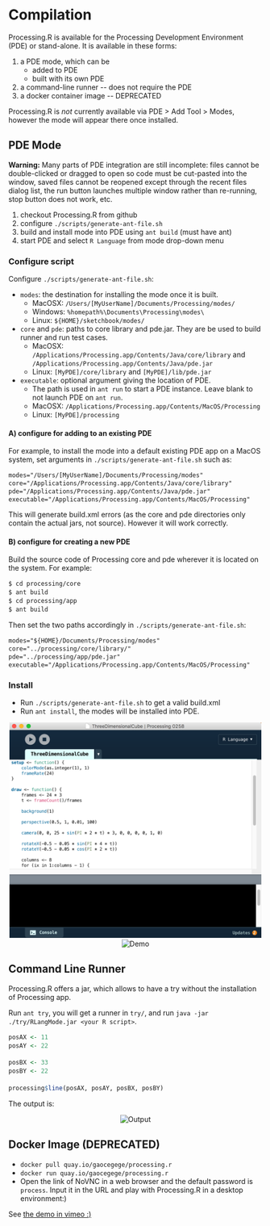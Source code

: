 # Compilation

Processing.R is available for the Processing Development Environment (PDE) or stand-alone. It is available in these forms:

1. a PDE mode, which can be
    - added to PDE
    - built with its own PDE
1. a command-line runner -- does not require the PDE
1. a docker container image -- DEPRECATED

Processing.R is *not* currently available via PDE > Add Tool > Modes, however the mode will appear there once installed.

## PDE Mode

**Warning:** Many parts of PDE integration are still incomplete: files cannot be double-clicked or dragged to open so code must be cut-pasted into the window, saved files cannot be reopened except through the recent files dialog list, the run button launches multiple window rather than re-running, stop button does not work, etc.

1. checkout Processing.R from github
1. configure `./scripts/generate-ant-file.sh`
1. build and install mode into PDE using `ant build` (must have ant)
1. start PDE and select `R Language` from mode drop-down menu

### Configure script

Configure `./scripts/generate-ant-file.sh`:

- `modes`: the destination for installing the mode once it is built.
  - MacOSX: `/Users/[MyUserName]/Documents/Processing/modes/`
  - Windows: `%homepath%\Documents\Processing\modes\`
  - Linux: `${HOME}/sketchbook/modes/`
- `core` and `pde`: paths to core library and pde.jar. They are be used to build runner and run test cases.
  - MacOSX: `/Applications/Processing.app/Contents/Java/core/library` and `/Applications/Processing.app/Contents/Java/pde.jar`
  - Linux: `[MyPDE]/core/library` and `[MyPDE]/lib/pde.jar`
- `executable`: optional argument giving the location of PDE.
  - The path is used in `ant run` to start a PDE instance. Leave blank to not launch PDE on `ant run`.
  - MacOSX: `/Applications/Processing.app/Contents/MacOS/Processing`
  - Linux: `[MyPDE]/processing`

#### A) configure for adding to an existing PDE

For example, to install the mode into a default existing PDE app on a MacOS system, set arguments in `./scripts/generate-ant-file.sh` such as:

```
modes="/Users/[MyUserName]/Documents/Processing/modes"
core="/Applications/Processing.app/Contents/Java/core/library"
pde="/Applications/Processing.app/Contents/Java/pde.jar"
executable="/Applications/Processing.app/Contents/MacOS/Processing"
```

This will generate build.xml errors (as the core and pde directories only contain the actual jars, not source). However it will work correctly.

#### B) configure for creating a new PDE

Build the source code of Processing core and pde wherever it is located on the system. For example:

```bash
$ cd processing/core
$ ant build
$ cd processing/app
$ ant build
```

Then set the two paths accordingly in `./scripts/generate-ant-file.sh`:

```
modes="${HOME}/Documents/Processing/modes"
core="../processing/core/library/"
pde="../processing/app/pde.jar"
executable="/Applications/Processing.app/Contents/MacOS/Processing"
```

### Install

- Run `./scripts/generate-ant-file.sh` to get a valid build.xml
- Run `ant install`, the modes will be installed into PDE.

<div align="center">
	<img src="../img/editor.png" alt="Editor" width="500">
</div>

<div align="center">
	<img src="../img/demo.gif" alt="Demo" width="300">
</div>

## Command Line Runner

Processing.R offers a jar, which allows to have a try without the installation of Processing app. 

Run `ant try`, you will get a runner in `try/`, and run `java -jar ./try/RLangMode.jar <your R script>`.

```r
posAX <- 11
posAY <- 22

posBX <- 33
posBY <- 22

processing$line(posAX, posAY, posBX, posBY)
```

The output is:

<div align="center">
	<img src="../img/demo.png" alt="Output" width="100">
</div>

## Docker Image (DEPRECATED)

* `docker pull quay.io/gaocegege/processing.r`
* `docker run quay.io/gaocegege/processing.r`
* Open the link of NoVNC in a web browser and the default password is `process`. Input it in the URL and play with Processing.R in a desktop environment:)

See [the demo in vimeo :)](https://vimeo.com/207571123)